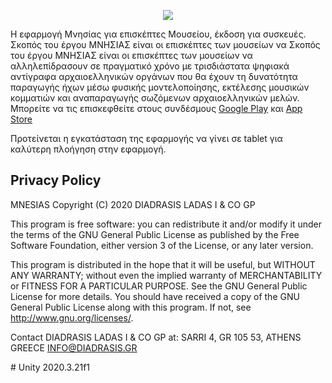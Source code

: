 <p align="center">
  <a href="https://mnesias.gr/" target="_blank" align="center">
    <img src="https://www.diadrasis.gr/wp-content/uploads/2021/01/logo_mnesias_site-1.jpg">
  </a>
  <br/>
  
Η εφαρμογή Μνησίας για επισκέπτες Μουσείου, έκδοση για συσκευές. Σκοπός του έργου ΜΝΗΣΙΑΣ είναι οι επισκέπτες των μουσείων να Σκοπός του έργου ΜΝΗΣΙΑΣ είναι οι επισκέπτες των μουσείων να αλληλεπίδρασουν σε πραγματικό χρόνο με τρισδιάστατα ψηφιακά αντίγραφα αρχαιοελληνικών οργάνων που θα έχουν τη δυνατότητα παραγωγής ήχων μέσω φυσικής μοντελοποίησης, εκτέλεσης μουσικών κομματιών και αναπαραγωγής σωζόμενων αρχαιοελληνικών μελών. Μπορείτε να τις επισκεφθείτε στους συνδέσμους <a href="https://play.google.com/store/apps/details?id=net.Diadrasis.Mnesias" target="_blank">Google Play</a>  και <a href="https://apps.apple.com/mn/app/mnesias/id1581985334" target="_blank">App Store</a> 

Προτείνεται η εγκατάσταση της εφαρμογής να γίνει σε tablet για καλύτερη πλοήγηση στην εφαρμογή. 

## Privacy Policy
  
 MNESIAS Copyright (C) 2020 DIADRASIS LADAS I & CO GP

This program is free software: you can redistribute it and/or modify it under the terms of the GNU General Public License as published by the Free Software Foundation, either version 3 of the License, or any later version.

This program is distributed in the hope that it will be useful, but WITHOUT ANY WARRANTY; without even the implied warranty of MERCHANTABILITY or FITNESS FOR A PARTICULAR PURPOSE.  See the GNU General Public License for more details.
You should have received a copy of the GNU General Public License along with this program.  If not, see <http://www.gnu.org/licenses/>.

Contact DIADRASIS LADAS I & CO GP at:
SARRI 4, GR 105 53, ATHENS GREECE
INFO@DIADRASIS.GR  
</p>
# Unity 2020.3.21f1
